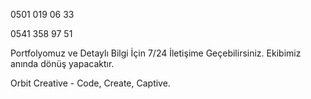 0501 019 06 33 

0541 358 97 51

Portfolyomuz ve Detaylı Bilgi İçin 7/24 İletişime Geçebilirsiniz. Ekibimiz anında dönüş yapacaktır.

Orbit Creative - Code, Create, Captive.
